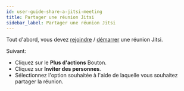 ```yaml
---
id: user-guide-share-a-jitsi-meeting
title: Partager une réunion Jitsi
sidebar_label: Partager une réunion Jitsi
---
```


Tout d'abord, vous devez [rejoindre](https://jitsi.github.io/handbook/fr/docs/user-guide/user-guide-join-jitsi-meeting) / [démarrer](https://jitsi.github.io/handbook/fr/docs/user-guide/user-guide-start-a-jitsi-meeting) une réunion Jitsi.

Suivant:

- Cliquez sur le **Plus d'actions** <i class="fa-solid fa-ellipsis"></i> Bouton.
- Cliquez sur **Inviter des personnes**.
- Sélectionnez l'option souhaitée à l'aide de laquelle vous souhaitez partager la réunion.